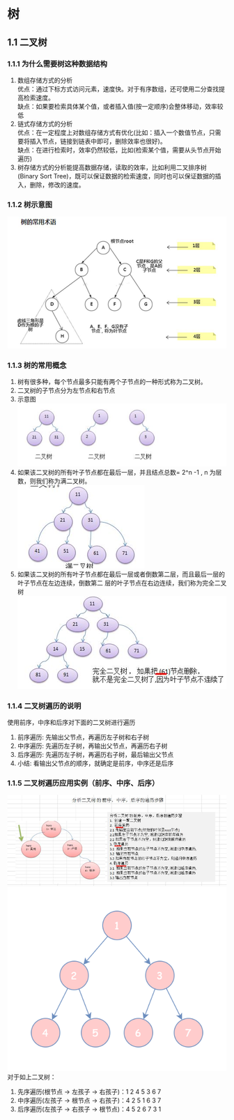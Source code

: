 # 树

## 1.1 二叉树
### 1.1.1 为什么需要树这种数据结构
1) 数组存储方式的分析   
优点：通过下标方式访问元素，速度快。对于有序数组，还可使用二分查找提高检索速度。    
缺点：如果要检索具体某个值，或者插入值(按一定顺序)会整体移动，效率较低
2) 链式存储方式的分析    
优点：在一定程度上对数组存储方式有优化(比如：插入一个数值节点，只需要将插入节点，链接到链表中即可，删除效率也很好)。    
缺点：在进行检索时，效率仍然较低，比如(检索某个值，需要从头节点开始遍历)
3) 树存储方式的分析能提高数据存储，读取的效率，比如利用二叉排序树(Binary Sort Tree)，既可以保证数据的检索速度，同时也可以保证数据的插入，删除，修改的速度。

### 1.1.2 树示意图
![树示意图.png](img/05-树示意图.png)

### 1.1.3 树的常用概念
1) 树有很多种，每个节点最多只能有两个子节点的一种形式称为二叉树。 
2) 二叉树的子节点分为左节点和右节点 
3) 示意图   
![二叉树示意图.png](img/06-二叉树示意图.png)   
4) 如果该二叉树的所有叶子节点都在最后一层，并且结点总数= 2^n -1 , n 为层数，则我们称为满二叉树。   
![满二叉树示意图.png](img/07-满二叉树示意图.png)   
5) 如果该二叉树的所有叶子节点都在最后一层或者倒数第二层，而且最后一层的叶子节点在左边连续，倒数第二 层的叶子节点在右边连续，我们称为完全二叉树   
![完全二叉树示意图.png](img/08-完全二叉树示意图.png)

### 1.1.4 二叉树遍历的说明
使用前序，中序和后序对下面的二叉树进行遍历
1) 前序遍历: 先输出父节点，再遍历左子树和右子树 
2) 中序遍历: 先遍历左子树，再输出父节点，再遍历右子树
3) 后序遍历: 先遍历左子树，再遍历右子树，最后输出父节点 
4) 小结: 看输出父节点的顺序，就确定是前序，中序还是后序

### 1.1.5 二叉树遍历应用实例（前序、中序、后序）
![二叉树的前序、中序、后序的遍历步骤.png](img/09-二叉树的前序、中序、后序的遍历步骤.png)   
![二叉树的遍历.png](img/10-二叉树的遍历.png)   
对于如上二叉树：   
1) 先序遍历(根节点 -> 左孩子 -> 右孩子)：1 2 4 5 3 6 7
2) 中序遍历(左孩子 -> 根节点 -> 右孩子)：4 2 5 1 6 3 7
3) 后序遍历(左孩子 -> 右孩子 -> 根节点)：4 5 2 6 7 3 1


